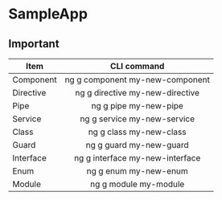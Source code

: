 # SampleApp

## Important

| Item      | CLI command                    |
| ----------|:------------------------------:|
|Component	|ng g component my-new-component |
|Directive	|ng g directive my-new-directive |
|Pipe     	|ng g pipe my-new-pipe           |
|Service  	|ng g service my-new-service     |     
|Class    	|ng g class my-new-class         |         
|Guard    	|ng g guard my-new-guard         |
|Interface 	|ng g interface my-new-interface |
|Enum	      |ng g enum my-new-enum           |
|Module	    |ng g module my-module           |

